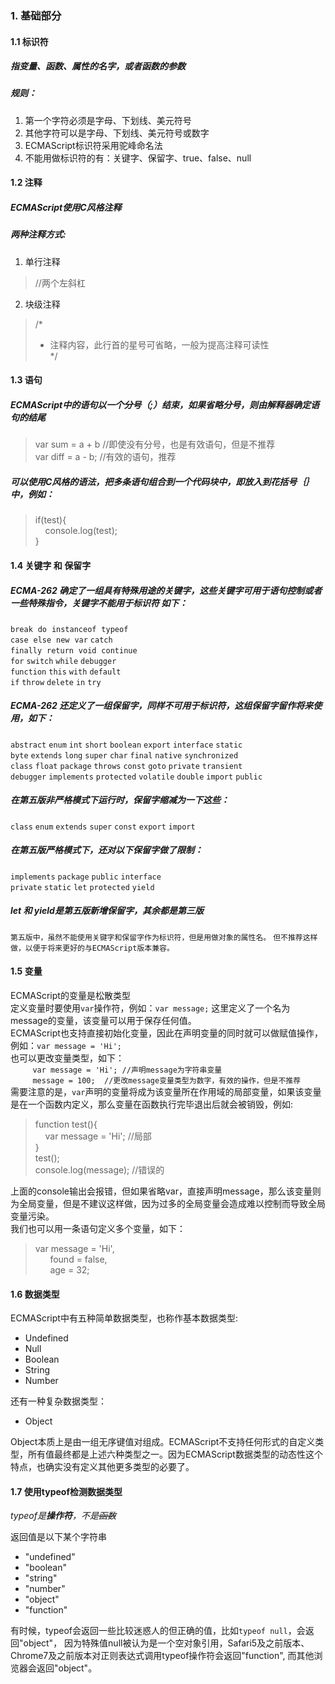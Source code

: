 ### 1. 基础部分
#### 1.1 标识符
##### 指变量、函数、属性的名字，或者函数的参数  
##### 规则：  
1. 第一个字符必须是字母、下划线、美元符号  
2. 其他字符可以是字母、下划线、美元符号或数字  
3. ECMAScript标识符采用驼峰命名法
4. 不能用做标识符的有：关键字、保留字、true、false、null  

#### 1.2 注释 
##### ECMAScript使用C风格注释
##### 两种注释方式:  
1. 单行注释  
>	//两个左斜杠 
2. 块级注释  
>/\*  
> * 注释内容，此行首的星号可省略，一般为提高注释可读性  
> \*/

#### 1.3 语句  

##### ECMAScript中的语句以一个分号（;）结束，如果省略分号，则由解释器确定语句的结尾  
>	var  sum = a + b	//即使没有分号，也是有效语句，但是不推荐  
>	var diff = a - b;	//有效的语句，推荐

##### 可以使用C风格的语法，把多条语句组合到一个代码块中，即放入到花括号｛｝中，例如：  
>	if(test){  
>	    console.log(test);  
>	}


#### 1.4 关键字 和 保留字  
##### ECMA-262 确定了一组具有特殊用途的关键字，这些关键字可用于语句控制或者一些特殊指令，关键字不能用于标识符 如下：
`break`  `do`  `instanceof`  `typeof`  
`case`  `else`  `new`  `var`  `catch`  
`finally`  `return`  `void`  `continue`  
`for`  `switch`  `while`  `debugger`  
`function`  `this`  `with`  `default`  
`if`  `throw`  `delete`  `in`  `try`  
##### ECMA-262 还定义了一组保留字，同样不可用于标识符，这组保留字留作将来使用，如下：  
`abstract`  `enum`  `int`  `short`  `boolean`  `export`  `interface`  `static`  
`byte`  `extends`  `long`  `super`  `char`  `final`  `native`  `synchronized`  
`class`  `float`  `package`  `throws`  `const`  `goto`  `private`  `transient`  
`debugger`  `implements`  `protected`  `volatile`  `double`  `import`  `public`  
##### 在第五版非严格模式下运行时，保留字缩减为一下这些：  
`class`  `enum`  `extends`  `super`  `const`  `export`  `import`  
##### 在第五版严格模式下，还对以下保留字做了限制：  
`implements`  `package`  `public`  `interface`  
`private`  `static`  `let`  `protected`  `yield`  
##### let 和 yield是第五版新增保留字，其余都是第三版  
```第五版中，虽然不能使用关键字和保留字作为标识符，但是用做对象的属性名。```
```但不推荐这样做，以便于将来更好的与ECMAScript版本兼容。```

#### 1.5 变量  
ECMAScript的变量是松散类型  
定义变量时要使用`var`操作符，例如：`var message;`  这里定义了一个名为message的变量，该变量可以用于保存任何值。  
ECMAScript也支持直接初始化变量，因此在声明变量的同时就可以做赋值操作，例如：`var message = 'Hi';`  
也可以更改变量类型，如下：  
         `var message = 'Hi'; //声明message为字符串变量`  
         `message = 100;  //更改message变量类型为数字，有效的操作，但是不推荐`  
需要注意的是，`var`声明的变量将成为该变量所在作用域的局部变量，如果该变量是在一个函数内定义，那么变量在函数执行完毕退出后就会被销毁，例如:  
>	function test(){  
>	    var message = 'Hi';  //局部  
>	}  
>	test();  
>	console.log(message);  //错误的  

上面的console输出会报错，但如果省略var，直接声明message，那么该变量则为全局变量，但是不建议这样做，因为过多的全局变量会造成难以控制而导致全局变量污染。  
我们也可以用一条语句定义多个变量，如下：  
>	var message = 'Hi',  
>	      found = false,  
>	      age = 32;

#### 1.6 数据类型  
ECMAScript中有五种简单数据类型，也称作基本数据类型: 

* Undefined  
* Null
* Boolean
* String
* Number  

还有一种复杂数据类型：

* Object  

Object本质上是由一组无序键值对组成。ECMAScript不支持任何形式的自定义类型，所有值最终都是上述六种类型之一。因为ECMAScript数据类型的动态性这个特点，也确实没有定义其他更多类型的必要了。

#### 1.7 使用typeof检测数据类型
*typeof是**操作符**，不是~~函数~~*  

返回值是以下某个字符串

* "undefined" 
* "boolean"  
* "string"
* "number"
* "object"
* "function"  

有时候，typeof会返回一些比较迷惑人的但正确的值，比如`typeof null`，会返回"object"， 因为特殊值null被认为是一个空对象引用，Safari5及之前版本、Chrome7及之前版本对正则表达式调用typeof操作符会返回"function", 而其他浏览器会返回"object"。  
